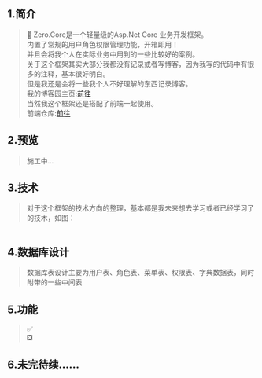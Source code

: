 ## 1.简介
>🐷 Zero.Core是一个轻量级的Asp.Net Core 业务开发框架。  
> 内置了常规的用户角色权限管理功能，开箱即用！  
> 并且会将我个人在实际业务中用到的一些比较好的案例。  
>关于这个框架其实大部分我都没有记录或者写博客，因为我写的代码中有很多的注释，基本很好明白。  
>但是我还是会将一些我个人不好理解的东西记录博客。  
>我的博客园主页:[前往](https://www.cnblogs.com/aqgy12138/)  
>当然我这个框架还是搭配了前端一起使用。  
>前端仓库:[前往](https://github.com/QQ2287991080/Zero.Core.Admin)
## 2.预览
> 施工中... 
## 3.技术
>对于这个框架的技术方向的整理，基本都是我未来想去学习或者已经学习了的技术，如图：  

>![]()  
## 4.数据库设计
>数据库表设计主要为用户表、角色表、菜单表、权限表、字典数据表，同时附带的一些中间表  

## 5.功能  
>✅  
>❎
## 6.未完待续......
